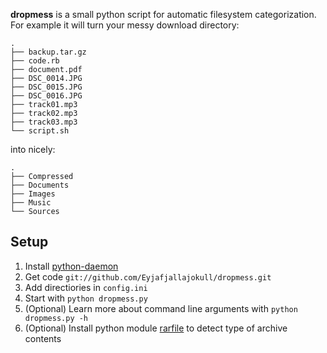 **dropmess** is a small python script for automatic filesystem categorization. For example it will turn your messy download directory:

    .
    ├── backup.tar.gz
    ├── code.rb
    ├── document.pdf
    ├── DSC_0014.JPG
    ├── DSC_0015.JPG
    ├── DSC_0016.JPG
    ├── track01.mp3
    ├── track02.mp3
    ├── track03.mp3
    └── script.sh
    
into nicely:
    
    .
    ├── Compressed
    ├── Documents
    ├── Images
    ├── Music
    └── Sources
    
Setup
-----

1. Install [python-daemon](http://pypi.python.org/pypi/python-daemon)
2. Get code `git://github.com/Eyjafjallajokull/dropmess.git`
3. Add directiories in `config.ini`
4. Start with `python dropmess.py`
5. (Optional) Learn more about command line arguments with `python dropmess.py -h`
6. (Optional) Install python module [rarfile](http://pypi.python.org/pypi/rarfile/2.2) to detect type of archive contents
